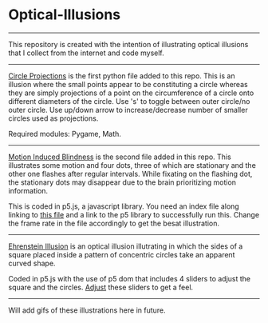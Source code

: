 # Optical-Illusions
---
This repository is created with the intention of illustrating optical illusions that I collect from the internet and code myself.

---
[Circle Projections](https://github.com/bomberedoc/Visual-Illusions/blob/master/Circle%20Projection%20Illusion.py) is the first python file added to this repo. This is an illusion where the small points appear to be constituting a circle whereas they are simply projections of a point on the circumference of a circle onto different diameters of the circle. Use 's' to toggle between outer circle/no outer circle. Use up/down arrow to increase/decrease number of smaller circles used as projections.

Required modules: Pygame, Math.

---
[Motion Induced Blindness](https://github.com/bomberedoc/Optical-Illusions/blob/master/Motion%20Induced%20Blindness.js) is the second file added in this repo. This illustrates some motion and four dots, three of which are stationary and the other one flashes after regular intervals. While fixating on the flashing dot, the stationary dots may disappear due to the brain prioritizing motion information. 

This is coded in p5.js, a javascript library. You need an index file along linking to [this file](https://github.com/bomberedoc/Optical-Illusions/blob/master/Motion%20Induced%20Blindness.js) and a link to the p5 library to successfully run this. Change the frame rate in the file accordingly to get the besat illustration.

---
[Ehrenstein Illusion](https://www.wikiwand.com/en/Ehrenstein_illusion) is an optical illusion illutrating in which the sides of a square placed inside a pattern of concentric circles take an apparent curved shape.

Coded in p5.js with the use of p5 dom that includes 4 sliders to adjust the square and the circles. [Adjust](https://github.com/bomberedoc/Optical-Illusions/blob/master/Ehrenstein_illusion.js) these sliders to get a feel.

---
Will add gifs of these illustrations here in future.

